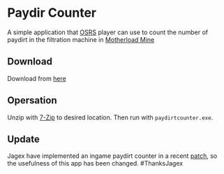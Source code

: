 # Paydir Counter

A simple application that [OSRS](http://oldschool.runescape.com/) player can use to count the number of paydirt in the filtration machine in [Motherload Mine](http://2007.runescape.wikia.com/wiki/Motherlode_Mine)

## Download

Download from [here](https://github.com/philhabell/Paydirt-Counter/raw/master/paydirtcounter-win32-x64.7z)

## Opersation

Unzip with [7-Zip](http://www.7-zip.org/download.html) to desired location. Then run with `paydirtcounter.exe`.

## Update 
Jagex have implemented an ingame paydirt counter in a recent [patch](http://services.runescape.com/m=news/shift-click-drop--qol?oldschool=1), so the usefulness of this app has been changed. #ThanksJagex